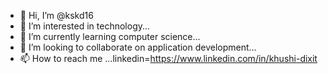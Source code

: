 - 👋 Hi, I’m @kskd16
- 👀 I’m interested in technology...
- 🌱 I’m currently learning computer science...
- 💞️ I’m looking to collaborate on application development...
- 📫 How to reach me ...linkedin=https://www.linkedin.com/in/khushi-dixit

<!---
kskd16/kskd16 is a ✨ special ✨ repository because its `README.md` (this file) appears on your GitHub profile.
You can click the Preview link to take a look at your changes.
--->

